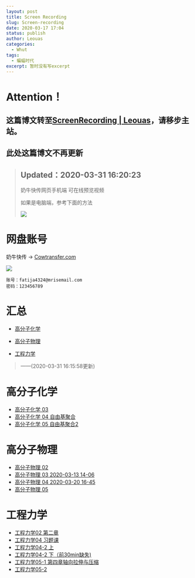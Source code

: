 ```yaml
---
layout: post
title: Screen Recording
slug: Screen-recording
date: 2020-03-17 17:04
status: publish
author: Leouas
categories: 
  - Whut
tags:
  - 蝙蝠时代
excerpt: 暂时没有写excerpt
---
```


# Attention！

## 这篇博文转至[ScreenRecording | Leouas](https://leouas.top/whut-Screen-Recording/ "https://leouas.top/whut-Screen-Recording/")，请移步主站。

## 此处这篇博文不再更新

> ## Updated：2020-03-31 16:20:23
> 
> 奶牛快传网页手机端 可在线预览视频
> 
> 如果是电脑端，参考下面的方法
> 
> ![](https://cdn.jsdelivr.net/gh/Leouas/Leouas-img@master/gif/mweb.gif)

# 网盘账号

奶牛快传 → [Cowtransfer.com](https://cowtransfer.com)

![](https://cdn.jsdelivr.net/gh/Leouas/Leouas-img/gif/cowt.gif)

```
账号：fatija4324@mrisemail.com
密码：123456789
```

# 汇总

- [ 高分子化学](https://c-t.work/s/718e8b9bd5214d)

- [高分子物理](https://c-t.work/s/74cb08cdffd94d)

- [工程力学](https://c-t.work/s/6ace7b4311b949)

> ——(2020-03-31 16:15:58更新)

# 高分子化学

- [高分子化学 03 ](https://c-t.work/s/c42f9d31cd7740)
- [高分子化学 04 自由基聚合](https://c-t.work/s/bd9958d0bab246)
- [高分子化学 05 自由基聚合2](https://c-t.work/s/a0c843ea374f4a)

# 高分子物理

- [高分子物理 02](https://c-t.work/s/2bda0c94e4f74a)
- [高分子物理 03 2020-03-13 14-06](https://c-t.work/s/5c556463839144)
- [高分子物理 04 2020-03-20 16-45](https://c-t.work/s/4644b41ecc0040)
- [高分子物理 05](https://c-t.work/s/ae7f16b16a6d4e)

# 工程力学

- [工程力学02 第二章](https://c-t.work/s/25d9926873e242)
- [工程力学04 习题课](https://c-t.work/s/0d59e3220bc940)
- [工程力学04-2 上](https://c-t.work/s/f6b60dedc4fa46)
- [工程力学04-2 下（前30min缺失)](https://c-t.work/s/7cf3cb167d4343)
- [工程力学05-1 第四章轴向拉伸与压缩](https://c-t.work/s/7b780bec4fbf44)
- [工程力学05-2](https://c-t.work/s/a8fad9376fbb4e)
